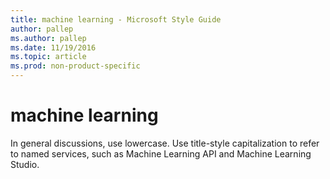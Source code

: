 ```yaml
---
title: machine learning - Microsoft Style Guide
author: pallep
ms.author: pallep
ms.date: 11/19/2016
ms.topic: article
ms.prod: non-product-specific
---
```


# machine learning

In general discussions, use lowercase. Use title-style capitalization to refer to named services, such as Machine Learning API and Machine Learning Studio.

